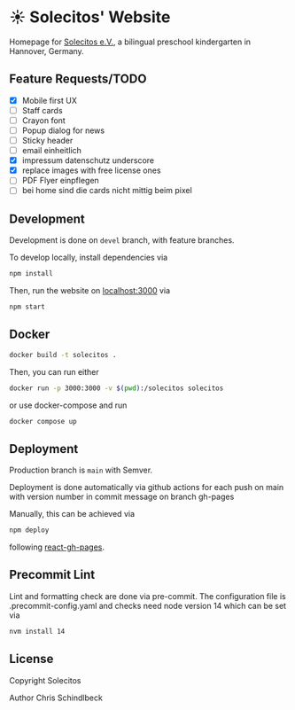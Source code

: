 # ☀ Solecitos' Website

Homepage for [Solecitos e.V.](https://www.solecitos.de/), a bilingual preschool kindergarten in Hannover, Germany.

## Feature Requests/TODO

- [x] Mobile first UX
- [ ] Staff cards
- [ ] Crayon font
- [ ] Popup dialog for news
- [ ] Sticky header
- [ ] email einheitlich
- [x] impressum datenschutz underscore
- [x] replace images with free license ones
- [ ] PDF Flyer einpflegen
- [ ] bei home sind die cards nicht mittig beim pixel

## Development

Development is done on `devel` branch, with feature branches.

To develop locally, install dependencies via

```bash
npm install
```

Then, run the website on [localhost:3000](http://localhost:3000/) via

```bash
npm start
```

## Docker

```bash
docker build -t solecitos .
```

Then, you can run either

```bash
docker run -p 3000:3000 -v $(pwd):/solecitos solecitos
```

or use docker-compose and run

```bash
docker compose up
```

## Deployment

Production branch is `main` with Semver.

Deployment is done automatically via github actions for each push on main with version number in commit message on branch gh-pages

Manually, this can be achieved via

```bash
npm deploy
```

following [react-gh-pages](https://github.com/gitname/react-gh-pages).

## Precommit Lint

Lint and formatting check are done via pre-commit. The configuration file is .precommit-config.yaml and checks need node version 14 which can be set via

```bash
nvm install 14
```

## License

Copyright Solecitos

Author Chris Schindlbeck
